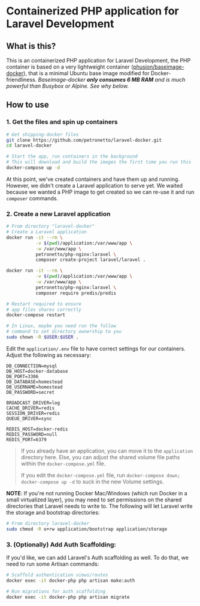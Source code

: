 # Containerized PHP application for Laravel Development

## What is this?

This is an containerized PHP application for Laravel Development, the PHP container is based on a very lightweight container ([phusion/baseimage-docker](http://phusion.github.io/baseimage-docker/)), that is a minimal Ubuntu base image modified for Docker-friendliness. _Baseimage-docker **only consumes 6 MB RAM** and is much powerful than Busybox or Alpine. See why below._

## How to use

### 1. Get the files and spin up containers

```bash
# Get shipping-docker files
git clone https://github.com/petronetto/laravel-docker.git
cd laravel-docker

# Start the app, run containers in the background
# This will download and build the images the first time you run this
docker-compose up -d
```

At this point, we've created containers and have them up and running. However, we didn't create a Laravel application to serve yet. We waited because we wanted a PHP image to get created so we can re-use it and run `composer` commands.

### 2. Create a new Laravel application

```bash
# From directory "laravel-docker"
# Create a Laravel application
docker run -it --rm \
           -v $(pwd)/application:/var/www/app \
           -w /var/www/app \
           petronetto/php-nginx:laravel \
           composer create-project laravel/laravel .

docker run -it --rm \
           -v $(pwd)/application:/var/www/app \
           -w /var/www/app \
           petronetto/php-nginx:laravel \
           composer require predis/predis

# Restart required to ensure
# app files shares correctly
docker-compose restart

# In Linux, maybe you need run the follow
# command to set directory ownership to you
sudo chown -R $USER:$USER . 
```

Edit the `application/.env` file to have correct settings for our containers. Adjust the following as necessary:

```
DB_CONNECTION=mysql
DB_HOST=docker-database
DB_PORT=3306
DB_DATABASE=homestead
DB_USERNAME=homestead
DB_PASSWORD=secret

BROADCAST_DRIVER=log
CACHE_DRIVER=redis
SESSION_DRIVER=redis
QUEUE_DRIVER=sync

REDIS_HOST=docker-redis
REDIS_PASSWORD=null
REDIS_PORT=6379
```

> If you already have an application, you can move it to the `application` directory here. Else, you can adjust the shared volume file paths within the `docker-compose.yml` file.
> 
> If you edit the `docker-compose.yml` file, run `docker-compose down; docker-compose up -d` to suck in the new Volume settings.

**NOTE**: If you're not running Docker Mac/Windows (which run Docker in a small virtualized layer), you may need to set permissions on the shared directories that Laravel needs to write to. The following will let Laravel write the storage and bootstrap directories:

```bash
# From directory laravel-docker
sudo chmod -R o+rw application/bootstrap application/storage
```

### 3. (Optionally) Add Auth Scaffolding:

If you'd like, we can add Laravel's Auth scaffolding as well. To do that, we need to run some Artisan commands:

```bash
# Scaffold authentication views/routes
docker exec -it docker-php php artisan make:auth

# Run migrations for auth scaffolding
docker exec -it docker-php php artisan migrate
```
